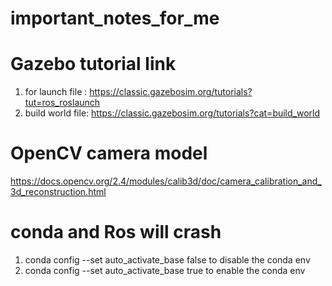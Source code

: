 # important_notes_for_me

# Gazebo tutorial link
1. for launch file : https://classic.gazebosim.org/tutorials?tut=ros_roslaunch
2. build world file: https://classic.gazebosim.org/tutorials?cat=build_world

# OpenCV camera model 
https://docs.opencv.org/2.4/modules/calib3d/doc/camera_calibration_and_3d_reconstruction.html


# conda and Ros will crash
1. conda config --set auto_activate_base false to disable the conda env
2. conda config --set auto_activate_base true to enable the conda env
